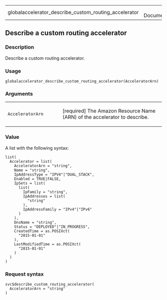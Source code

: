 <table style="width: 100%;">
<tbody>
<tr class="odd">
<td>globalaccelerator_describe_custom_routing_accelerator</td>
<td style="text-align: right;">R Documentation</td>
</tr>
</tbody>
</table>

## Describe a custom routing accelerator

### Description

Describe a custom routing accelerator.

### Usage

    globalaccelerator_describe_custom_routing_accelerator(AcceleratorArn)

### Arguments

<table>
<colgroup>
<col style="width: 35%" />
<col style="width: 65%" />
</colgroup>
<tbody>
<tr class="odd">
<td><code
id="globalaccelerator_describe_custom_routing_accelerator_:_AcceleratorArn">AcceleratorArn</code></td>
<td><p>[required] The Amazon Resource Name (ARN) of the accelerator to
describe.</p></td>
</tr>
</tbody>
</table>

### Value

A list with the following syntax:

    list(
      Accelerator = list(
        AcceleratorArn = "string",
        Name = "string",
        IpAddressType = "IPV4"|"DUAL_STACK",
        Enabled = TRUE|FALSE,
        IpSets = list(
          list(
            IpFamily = "string",
            IpAddresses = list(
              "string"
            ),
            IpAddressFamily = "IPv4"|"IPv6"
          )
        ),
        DnsName = "string",
        Status = "DEPLOYED"|"IN_PROGRESS",
        CreatedTime = as.POSIXct(
          "2015-01-01"
        ),
        LastModifiedTime = as.POSIXct(
          "2015-01-01"
        )
      )
    )

### Request syntax

    svc$describe_custom_routing_accelerator(
      AcceleratorArn = "string"
    )
